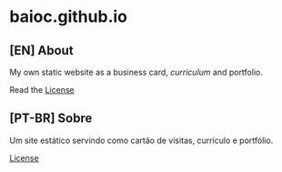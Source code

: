 baioc.github.io
====


[EN] About
----

My own static website as a business card, *curriculum* and portfolio.

Read the [License](https://github.com/baioc/baioc.github.io/blob/master/LICENSE)


[PT-BR] Sobre
----

Um site estático servindo como cartão de visitas, currículo e portfólio.

[License](https://github.com/baioc/baioc.github.io/blob/master/LICENSE)
